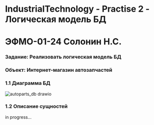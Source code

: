 # IndustrialTechnology - Practise 2 - Логическая модель БД
# ЭФМО-01-24 Солонин Н.С.
### Задание: Реализовать логическая модель БД
### Объект: Интернет-магазин автозапчастей

### 1.1 Диаграмма БД
![autoparts_db drawio](https://github.com/user-attachments/assets/6e3ba4fc-a549-4b18-8cc0-26770bd90af2)
### 1.2 Описание сущностей
in progress...
